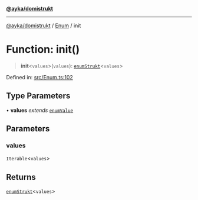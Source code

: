 [**@ayka/domistrukt**](../../../README.md)

***

[@ayka/domistrukt](../../../globals.md) / [Enum](../README.md) / init

# Function: init()

> **init**\<`values`\>(`values`): [`enumStrukt`](../type-aliases/enumStrukt.md)\<`values`\>

Defined in: [src/Enum.ts:102](https://github.com/AndreyMork/domistrukt/blob/8b5cf3c2b6165986c4aa42ad9bdd7f6c43c22c84/src/Enum.ts#L102)

## Type Parameters

• **values** *extends* [`enumValue`](../type-aliases/enumValue.md)

## Parameters

### values

`Iterable`\<`values`\>

## Returns

[`enumStrukt`](../type-aliases/enumStrukt.md)\<`values`\>
